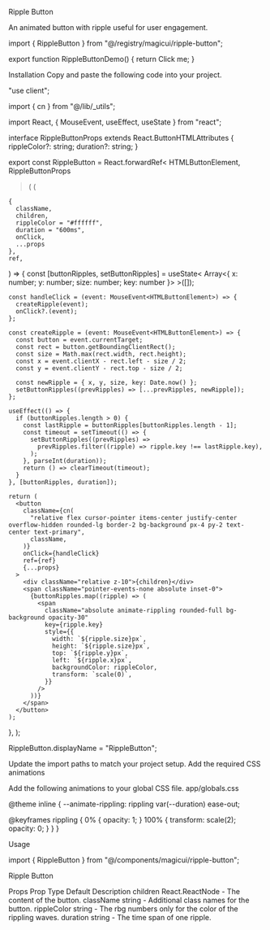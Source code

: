Ripple Button

An animated button with ripple useful for user engagement.

import { RippleButton } from "@/registry/magicui/ripple-button";

export function RippleButtonDemo() {
return <RippleButton rippleColor="#ADD8E6">Click me</RippleButton>;
}

Installation
Copy and paste the following code into your project.

"use client";

import { cn } from "@/lib/\_utils";

import React, { MouseEvent, useEffect, useState } from "react";

interface RippleButtonProps
extends React.ButtonHTMLAttributes<HTMLButtonElement> {
rippleColor?: string;
duration?: string;
}

export const RippleButton = React.forwardRef<
HTMLButtonElement,
RippleButtonProps

> (
> (

    {
      className,
      children,
      rippleColor = "#ffffff",
      duration = "600ms",
      onClick,
      ...props
    },
    ref,

) => {
const [buttonRipples, setButtonRipples] = useState<
Array<{ x: number; y: number; size: number; key: number }> >([]);

    const handleClick = (event: MouseEvent<HTMLButtonElement>) => {
      createRipple(event);
      onClick?.(event);
    };

    const createRipple = (event: MouseEvent<HTMLButtonElement>) => {
      const button = event.currentTarget;
      const rect = button.getBoundingClientRect();
      const size = Math.max(rect.width, rect.height);
      const x = event.clientX - rect.left - size / 2;
      const y = event.clientY - rect.top - size / 2;

      const newRipple = { x, y, size, key: Date.now() };
      setButtonRipples((prevRipples) => [...prevRipples, newRipple]);
    };

    useEffect(() => {
      if (buttonRipples.length > 0) {
        const lastRipple = buttonRipples[buttonRipples.length - 1];
        const timeout = setTimeout(() => {
          setButtonRipples((prevRipples) =>
            prevRipples.filter((ripple) => ripple.key !== lastRipple.key),
          );
        }, parseInt(duration));
        return () => clearTimeout(timeout);
      }
    }, [buttonRipples, duration]);

    return (
      <button
        className={cn(
          "relative flex cursor-pointer items-center justify-center overflow-hidden rounded-lg border-2 bg-background px-4 py-2 text-center text-primary",
          className,
        )}
        onClick={handleClick}
        ref={ref}
        {...props}
      >
        <div className="relative z-10">{children}</div>
        <span className="pointer-events-none absolute inset-0">
          {buttonRipples.map((ripple) => (
            <span
              className="absolute animate-rippling rounded-full bg-background opacity-30"
              key={ripple.key}
              style={{
                width: `${ripple.size}px`,
                height: `${ripple.size}px`,
                top: `${ripple.y}px`,
                left: `${ripple.x}px`,
                backgroundColor: rippleColor,
                transform: `scale(0)`,
              }}
            />
          ))}
        </span>
      </button>
    );

},
);

RippleButton.displayName = "RippleButton";

Update the import paths to match your project setup.
Add the required CSS animations

Add the following animations to your global CSS file.
app/globals.css

@theme inline {
--animate-rippling: rippling var(--duration) ease-out;

@keyframes rippling {
0% {
opacity: 1;
}
100% {
transform: scale(2);
opacity: 0;
}
}
}

Usage

import { RippleButton } from "@/components/magicui/ripple-button";

<RippleButton>Ripple Button</RippleButton>

Props
Prop Type Default Description
children React.ReactNode - The content of the button.
className string - Additional class names for the button.
rippleColor string - The rbg numbers only for the color of the rippling waves.
duration string - The time span of one ripple.
